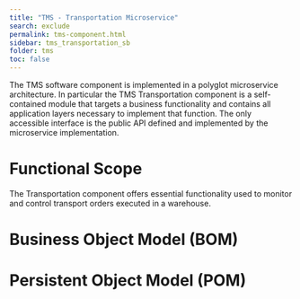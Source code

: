 ```yaml
---
title: "TMS - Transportation Microservice"
search: exclude
permalink: tms-component.html
sidebar: tms_transportation_sb
folder: tms
toc: false
---
```


The TMS software component is implemented in a polyglot microservice architecture. In particular the TMS Transportation component
is a self-contained module that targets a business functionality and contains all application layers necessary to implement that
function. The only accessible interface is the public API defined and implemented by the microservice implementation.

# Functional Scope

The Transportation component offers essential functionality used to monitor and control transport orders executed in a warehouse.

# Business Object Model (BOM)

# Persistent Object Model (POM)
